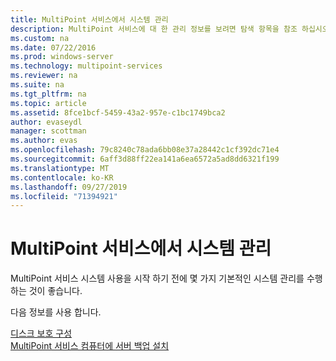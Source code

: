 ```yaml
---
title: MultiPoint 서비스에서 시스템 관리
description: MultiPoint 서비스에 대 한 관리 정보를 보려면 탐색 항목을 참조 하십시오.
ms.custom: na
ms.date: 07/22/2016
ms.prod: windows-server
ms.technology: multipoint-services
ms.reviewer: na
ms.suite: na
ms.tgt_pltfrm: na
ms.topic: article
ms.assetid: 8fce1bcf-5459-43a2-957e-c1bc1749bca2
author: evaseydl
manager: scottman
ms.author: evas
ms.openlocfilehash: 79c8240c78ada6bb08e37a28442c1cf392dc71e4
ms.sourcegitcommit: 6aff3d88ff22ea141a6ea6572a5ad8dd6321f199
ms.translationtype: MT
ms.contentlocale: ko-KR
ms.lasthandoff: 09/27/2019
ms.locfileid: "71394921"
---
```

# <a name="system-administration-in-multipoint-services"></a>MultiPoint 서비스에서 시스템 관리
MultiPoint 서비스 시스템 사용을 시작 하기 전에 몇 가지 기본적인 시스템 관리를 수행 하는 것이 좋습니다.  
  
다음 정보를 사용 합니다.

[디스크 보호 구성](Configure-Disk-Protection-in-MultiPoint-services.md)  
[MultiPoint 서비스 컴퓨터에 서버 백업 설치](Install-Server-Backup-on-your-MultiPoint-services-computer.md) 